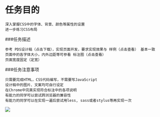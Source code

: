 任务目的
====
    深入掌握CSS中的字体、背景、颜色等属性的设置
    进一步练习CSS布局
    
###任务描述

    参考 PDS设计稿（点击下载），实现页面开发，要求实现效果与 样例（点击查看） 基本一致
    页面中的各字体大小，内外边距等可参看 标注图（点击查看）
    页面宽度固定（定宽）
    
###任务注意事项

    只需要完成HTML，CSS代码编写，不需要写JavaScript
    设计稿中的图片、文案均可自行设定
    在Chrome中完美实现符合标注中的各项说明
    有能力的同学可以尝试跨浏览器的兼容性
    有能力的同学可以在实现一遍后尝试用less, sass或者stylus等再实现一次
![](http://7xrp04.com1.z0.glb.clouddn.com/task_1_6_3.jpg)    
    
